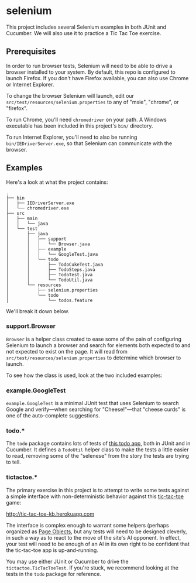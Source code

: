 # selenium

This project includes several Selenium examples in both JUnit and Cucumber. We
will also use it to practice a Tic Tac Toe exercise.

## Prerequisites

In order to run browser tests, Selenium will need to be able to drive a browser
installed to your system. By default, this repo is configured to launch Firefox.
If you don't have Firefox available, you can also use Chrome or Internet Explorer.

To change the browser Selenium will launch, edit our
`src/test/resources/selenium.properties` to any of "msie", "chrome", or "firefox".

To run Chrome, you'll need `chromedriver` on your path. A Windows executable has
been included in this project's `bin/` directory.

To run Internet Explorer, you'll need to also be running `bin/IEDriverServer.exe`,
so that Selenium can communicate with the browser.

## Examples

Here's a look at what the project contains:

```
.
├── bin
│   ├── IEDriverServer.exe
│   └── chromedriver.exe
├── src
│   ├── main
│   │   └── java
│   └── test
│       ├── java
│       │   ├── support
│       │   │   └── Browser.java
│       │   ├── example
│       │   │   └── GoogleTest.java
│       │   └── todo
│       │       ├── TodoCukeTest.java
│       │       ├── TodoSteps.java
│       │       ├── TodoTest.java
│       │       └── TodoUtil.java
│       └── resources
│           ├── selenium.properties
│           └── todo
│               └── todos.feature
```

We'll break it down below.

### support.Browser

`Browser` is a helper class created to ease some of the pain of configuring
Selenium to launch a browser and search for elements both expected to and not
expected to exist on the page. It will read from
`src/test/resources/selenium.properties` to determine which browser to launch.

To see how the class is used, look at the two included examples:

### example.GoogleTest

`example.GoogleTest` is a minimal JUnit test that uses Selenium to search Google
and verify—when searching for "Cheese!"—that "cheese curds" is one of the
auto-complete suggestions.

### todo.*

The `todo` package contains lots of tests of [this todo
app](http://testdouble.github.io/todos/), both in JUnit and in Cucumber. It
defines a `TodoUtil` helper class to make the tests a little easier to read,
removing some of the "selenese" from the story the tests are trying to tell.

### tictactoe.*

The primary exercise in this project is to attempt to write some tests against
a simple interface with non-deterministic behavior against this
[tic-tac-toe](http://tic-tac-toe-kb.herokuapp.com) game:

http://tic-tac-toe-kb.herokuapp.com

The interface is complex enough to warrant some helpers (perhaps organized as
[Page Objects](http://martinfowler.com/bliki/PageObject.html), but any tests will
need to be designed cleverly, in such a way as to react to the move of the site's
AI opponent. In effect, your test will need to be enough of an AI in its own
right to be confident that the tic-tac-toe app is up-and-running.

You may use either JUnit or Cucumber to drive the `tictactoe.TicTacToeTest`. If
you're stuck, we recommend looking at the tests in the `todo` package for
reference.
